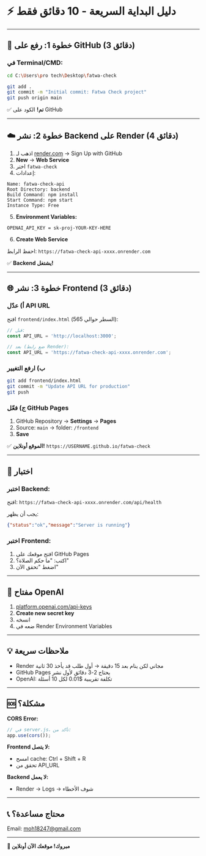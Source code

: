 # ⚡ دليل البداية السريعة - 10 دقائق فقط

---

## 🎯 خطوة 1: رفع على GitHub (3 دقائق)

### في Terminal/CMD:

```bash
cd C:\Users\pro tech\Desktop\fatwa-check

git add .
git commit -m "Initial commit: Fatwa Check project"
git push origin main
```

✅ **تم!** الكود على GitHub

---

## ☁️ خطوة 2: نشر Backend على Render (4 دقائق)

1. اذهب لـ [render.com](https://render.com) → Sign Up with GitHub
2. **New** → **Web Service**
3. اختر `fatwa-check`
4. إعدادات:
```
Name: fatwa-check-api
Root Directory: backend
Build Command: npm install
Start Command: npm start
Instance Type: Free
```
5. **Environment Variables:**
```
OPENAI_API_KEY = sk-proj-YOUR-KEY-HERE
```
6. **Create Web Service**

احفظ الرابط: `https://fatwa-check-api-xxxx.onrender.com`

✅ **Backend يشتغل!**

---

## 🌐 خطوة 3: نشر Frontend (3 دقائق)

### أ) عدّل API URL

افتح `frontend/index.html` (السطر حوالي 565):

```javascript
// قبل:
const API_URL = 'http://localhost:3000';

// بعد (ضع رابط Render):
const API_URL = 'https://fatwa-check-api-xxxx.onrender.com';
```

### ب) ارفع التغيير

```bash
git add frontend/index.html
git commit -m "Update API URL for production"
git push
```

### ج) فعّل GitHub Pages

1. GitHub Repository → **Settings** → **Pages**
2. Source: `main` → folder: `/frontend`
3. **Save**

✅ **الموقع أونلاين!** `https://USERNAME.github.io/fatwa-check`

---

## 🧪 اختبار

### اختبر Backend:
افتح: `https://fatwa-check-api-xxxx.onrender.com/api/health`

يجب أن يظهر:
```json
{"status":"ok","message":"Server is running"}
```

### اختبر Frontend:
1. افتح موقعك على GitHub Pages
2. اكتب: "ما حكم الصلاة؟"
3. اضغط "تحقق الآن"

---

## 🔑 مفتاح OpenAI

1. [platform.openai.com/api-keys](https://platform.openai.com/api-keys)
2. **Create new secret key**
3. انسخه
4. ضعه في Render Environment Variables

---

## 💡 ملاحظات سريعة

- Render مجاني لكن ينام بعد 15 دقيقة → أول طلب قد يأخذ 30 ثانية
- GitHub Pages يحتاج 2-3 دقائق لأول نشر
- OpenAI: تكلفة تقريبية $0.01 لكل 10 أسئلة

---

## 🆘 مشكلة؟

**CORS Error:** 
```javascript
// في server.js، تأكد من:
app.use(cors());
```

**Frontend لا يتصل:**
- امسح cache: Ctrl + Shift + R
- تحقق من API_URL

**Backend لا يعمل:**
- Render → Logs → شوف الأخطاء

---

## 📞 محتاج مساعدة؟

Email: moh18247@gmail.com

---

**🎉 مبروك! موقعك الآن أونلاين**
